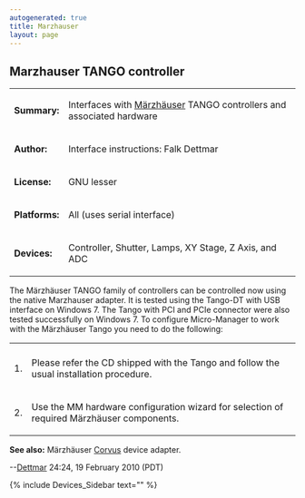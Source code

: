 ```yaml
---
autogenerated: true
title: Marzhauser
layout: page
---
```


## Marzhauser TANGO controller

<table>
<tr>
<td markdown="1">

**Summary:**

</td>
<td markdown="1">

Interfaces with [Märzhäuser](http://www.marzhauser.com) TANGO
controllers and associated hardware

</td>
</tr>
<tr>
<td markdown="1">

**Author:**

</td>
<td markdown="1">

Interface instructions: Falk Dettmar

</td>
</tr>
<tr>
<td markdown="1">

**License:**

</td>
<td markdown="1">

GNU lesser

</td>
</tr>
<tr>
<td markdown="1">

**Platforms:**

</td>
<td markdown="1">

All (uses serial interface)

</td>
</tr>
<tr>
<td markdown="1">

**Devices:**

</td>
<td markdown="1">

Controller, Shutter, Lamps, XY Stage, Z Axis, and ADC

</td>
</tr>
</table>

The Märzhäuser TANGO family of controllers can be controlled now using
the native Marzhauser adapter. It is tested using the Tango-DT with USB
interface on Windows 7. The Tango with PCI and PCIe connector were also
tested successfully on Windows 7. To configure Micro-Manager to work
with the Märzhäuser Tango you need to do the following:

<table>
<tr>
<td markdown="1">
<tr>
<td markdown="1">

1\.

</td>
<td markdown="1">

Please refer the CD shipped with the Tango and follow the usual
installation procedure.

</td>
</tr>
<tr>
<td markdown="1">

2\.

</td>
<td markdown="1">

Use the MM hardware configuration wizard for selection of required
Märzhäuser components.

</td>
</tr>
</table>

**See also:** Märzhäuser [Corvus](Corvus "wikilink") device adapter.

--[Dettmar](User:Dettmar "wikilink") 24:24, 19 February 2010 (PDT)

{% include Devices_Sidebar text="" %}
